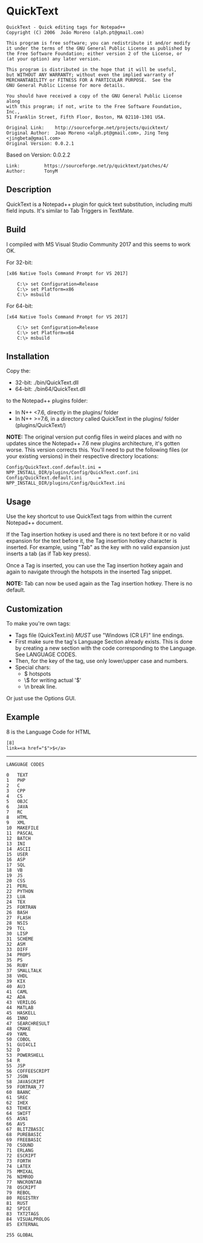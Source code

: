 ﻿# QuickText

    QuickText - Quick editing tags for Notepad++
    Copyright (C) 2006  João Moreno (alph.pt@gmail.com)

    This program is free software; you can redistribute it and/or modify
    it under the terms of the GNU General Public License as published by
    the Free Software Foundation; either version 2 of the License, or
    (at your option) any later version.

    This program is distributed in the hope that it will be useful,
    but WITHOUT ANY WARRANTY; without even the implied warranty of
    MERCHANTABILITY or FITNESS FOR A PARTICULAR PURPOSE.  See the
    GNU General Public License for more details.

    You should have received a copy of the GNU General Public License along
    with this program; if not, write to the Free Software Foundation, Inc.,
    51 Franklin Street, Fifth Floor, Boston, MA 02110-1301 USA.

    Original Link:    http://sourceforge.net/projects/quicktext/
    Original Author:  Joao Moreno <alph.pt@gmail.com>, Jing Teng <jingbeta@gmail.com>
    Original Version: 0.0.2.1

Based on Version: 0.0.2.2

    Link:         https://sourceforge.net/p/quicktext/patches/4/
    Author:       TonyM

## Description

QuickText is a Notepad++ plugin for quick text substitution, including
multi field inputs. It's similar to Tab Triggers in TextMate.

## Build

I compiled with MS Visual Studio Community 2017 and this seems to work OK.

For 32-bit:

    [x86 Native Tools Command Prompt for VS 2017]

```
    C:\> set Configuration=Release
    C:\> set Platform=x86
    C:\> msbuild
```

For 64-bit:

    [x64 Native Tools Command Prompt for VS 2017]

```
    C:\> set Configuration=Release
    C:\> set Platform=x64
    C:\> msbuild
```

## Installation

Copy the:
+ 32-bit: ./bin/QuickText.dll
+ 64-bit: ./bin64/QuickText.dll

to the Notepad++ plugins folder:
+ In N++ <7.6, directly in the plugins/ folder
+ In N++ >=7.6, in a directory called QuickText in the plugins/ folder (plugins/QuickText/)

**NOTE:**  The original version put config files in weird places and with
           no updates since the Notepad++ 7.6 new plugins architecture, it's
           gotten worse.  This version corrects this.  You'll need to put
           the following files (or your existing versions) in their 
           respective directory locations:

    Config/QuickText.conf.default.ini = NPP_INSTALL_DIR/plugins/Config/QuickText.conf.ini
    Config/QuickText.default.ini      = NPP_INSTALL_DIR/plugins/Config/QuickText.ini

## Usage

Use the key shortcut to use QuickText tags from within the current
Notepad++ document.

If the Tag insertion hotkey is used and there is no text before it or
no valid expansion for the text before it, the Tag insertion hotkey
character is inserted.  For example, using "Tab" as the key with
no valid expansion just inserts a tab (as if Tab key press).

Once a Tag is inserted, you can use the Tag insertion hotkey again and 
again to navigate through the hotspots in the inserted Tag snippet.

**NOTE:**  Tab can now be used again as the Tag insertion hotkey.
           There is no default.

## Customization

To make you're own tags:
+ Tags file (QuickText.ini) *MUST* use "Windows (CR LF)" line endings.
+ First make sure the tag's Language Section already exists. This is 
  done by creating a new section with the code corresponding to the 
  Language.  See LANGUAGE CODES.
+ Then, for the key of the tag, use only lower/upper case and numbers.
+ Special chars:
  + $ hotspots
  + \\$ for writing actual '$'
  + \n break line.

Or just use the Options GUI.

## Example

8 is the Language Code for HTML

    [8]
    link=<a href="$">$</a>

---

```
LANGUAGE CODES

0   TEXT
1   PHP
2   C
3   CPP
4   CS
5   OBJC
6   JAVA
7   RC
8   HTML
9   XML
10  MAKEFILE
11  PASCAL
12  BATCH
13  INI
14  ASCII
15  USER
16  ASP
17  SQL
18  VB
19  JS
20  CSS
21  PERL
22  PYTHON
23  LUA
24  TEX
25  FORTRAN
26  BASH
27  FLASH
28  NSIS
29  TCL
30  LISP
31  SCHEME
32  ASM
33  DIFF
34  PROPS
35  PS
36  RUBY
37  SMALLTALK
38  VHDL
39  KIX
40  AU3
41  CAML
42  ADA
43  VERILOG
44  MATLAB
45  HASKELL
46  INNO
47  SEARCHRESULT
48  CMAKE
49  YAML
50  COBOL
51  GUI4CLI
52  D
53  POWERSHELL
54  R
55  JSP
56  COFFEESCRIPT
57  JSON
58  JAVASCRIPT
59  FORTRAN_77
60  BAANC
61  SREC
62  IHEX
63  TEHEX
64  SWIFT
65  ASN1
66  AVS
67  BLITZBASIC
68  PUREBASIC
69  FREEBASIC
70  CSOUND
71  ERLANG
72  ESCRIPT
73  FORTH
74  LATEX
75  MMIXAL
76  NIMROD
77  NNCRONTAB
78  OSCRIPT
79  REBOL
80  REGISTRY
81  RUST
82  SPICE
83  TXT2TAGS
84  VISUALPROLOG
85  EXTERNAL

255 GLOBAL
```